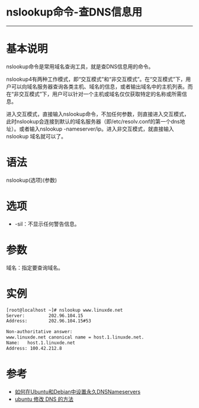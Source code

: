 #   nslookup命令-查DNS信息用

---

#   基本说明
 nslookup命令是常用域名查询工具，就是查DNS信息用的命令。

nslookup4有两种工作模式，即“交互模式”和“非交互模式”。在“交互模式”下，用户可以向域名服务器查询各类主机、域名的信息，或者输出域名中的主机列表。而在“非交互模式”下，用户可以针对一个主机或域名仅仅获取特定的名称或所需信息。

进入交互模式，直接输入nslookup命令，不加任何参数，则直接进入交互模式，此时nslookup会连接到默认的域名服务器（即/etc/resolv.conf的第一个dns地址）。或者输入nslookup -nameserver/ip。进入非交互模式，就直接输入nslookup 域名就可以了。


#   语法

nslookup(选项)(参数)

#   选项

+   -sil：不显示任何警告信息。

#   参数

域名：指定要查询域名。

#   实例

```bash
[root@localhost ~]# nslookup www.linuxde.net
Server:         202.96.104.15
Address:        202.96.104.15#53

Non-authoritative answer:
www.linuxde.net canonical name = host.1.linuxde.net.
Name:   host.1.linuxde.net
Address: 100.42.212.8
```

#   参考
+   [如何在Ubuntu和Debian中设置永久DNSNameservers](https://www.howtoing.com/set-permanent-dns-nameservers-in-ubuntu-debian)
+   [ubuntu 修改 DNS 的方法](https://www.runoob.com/w3cnote/ubuntu-modify-dns.html)
